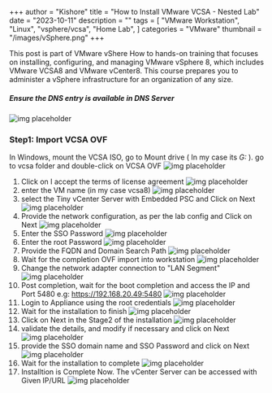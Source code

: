 +++
author = "Kishore"
title = "How to Install VMware VCSA - Nested Lab"
date = "2023-10-11"
description = ""
tags = [
    "VMware Workstation",
    "Linux",
    "vsphere/vcsa",
    "Home Lab",
]
categories = "VMware"
thumbnail = "/images/vSphere.png"
+++

This post is part of VMware vShere How to hands-on training that focuses on installing, configuring, and managing VMware vSphere 8, which includes VMware VCSA8 and VMware vCenter8. This course prepares you to administer a vSphere infrastructure for an organization of any size.



##### Ensure the DNS entry is available in DNS Server
![img placeholder](/images/vsphere/vcsa/dns-001.png " ")

### Step1: Import VCSA OVF
In Windows, mount the VCSA ISO, go to Mount drive ( In my case its *G:* ). go to vcsa folder and double-click on VCSA OVF
![img placeholder](/images/vsphere/vcsa/vcsa_iso.png " ")

1. Click on I accept the terms of license agreement
![img placeholder](/images/vsphere/vcsa/vcsa-001.png " ")
2. enter the VM name (in my case vcsa8)
![img placeholder](/images/vsphere/vcsa/vcsa-002.png " ")
3. select the Tiny vCenter Server with Embedded PSC and Click on Next
![img placeholder](/images/vsphere/vcsa/vcsa-003.png " ")
4. Provide the network configuration, as per the lab config and Click on Next
![img placeholder](/images/vsphere/vcsa/vcsa-004.png " ")
5. Enter the SSO Password
![img placeholder](/images/vsphere/vcsa/vcsa-005.png " ")
6. Enter the root Password
![img placeholder](/images/vsphere/vcsa/vcsa-006.png " ")
7. Provide the FQDN and Domain Search Path
![img placeholder](/images/vsphere/vcsa/vcsa-007.png " ")
8. Wait for the completion OVF import into workstation
![img placeholder](/images/vsphere/vcsa/vcsa-008.png " ")
9. Change the network adapter connection to "LAN Segment"
![img placeholder](/images/vsphere/vcsa/vcsa-009.png " ")
10. Post completion, wait for the boot completion and access the IP and Port 5480 e.g: https://192.168.20.49:5480
![img placeholder](/images/vsphere/vcsa/vcsa-010.png " ")
11. Login to Appliance using the root credentials
![img placeholder](/images/vsphere/vcsa/vcsa-011.png " ")
12. Wait for the installation to finish
![img placeholder](/images/vsphere/vcsa/vcsa-012.png " ")
13.  Click on Next in the Stage2 of the installation
![img placeholder](/images/vsphere/vcsa/vcsa-013.png " ")
14. validate the details, and modify if necessary and click on Next
![img placeholder](/images/vsphere/vcsa/vcsa-014.png " ")
15. provide the SSO domain name and SSO Password and click on Next
![img placeholder](/images/vsphere/vcsa/vcsa-015.png " ")
16. Wait for the installation to complete
![img placeholder](/images/vsphere/vcsa/vcsa-016.png " ")
17. Installtion is Complete Now. The vCenter Server can be accessed with Given IP/URL
![img placeholder](/images/vsphere/vcsa/vcsa-017.png " ")


